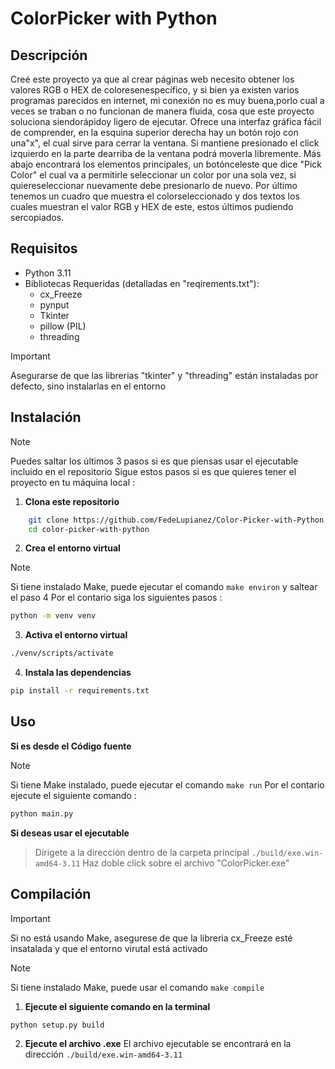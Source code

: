 #   ColorPicker with Python 

##  Descripción 
Creé este proyecto ya que al crear páginas web necesito obtener los valores RGB o HEX de coloresenespecífico, y si bien ya existen varios programas parecidos en internet, mi conexión no es muy buena,porlo cual a veces se traban o no funcionan de manera fluida, cosa que este proyecto soluciona siendorápidoy ligero de ejecutar.
Ofrece una interfaz gráfica fácil de comprender, en la esquina superior derecha hay un botón rojo con una"x", el cual sirve para cerrar la ventana. Si mantiene presionado el click izquierdo en la parte dearriba de la ventana podrá moverla libremente. Más abajo encontrará los elementos principales, un botónceleste que dice "Pick Color" el cual va a permitirle seleccionar un color por una sola vez, si quiereseleccionar nuevamente debe presionarlo de nuevo. Por último tenemos un cuadro que muestra el colorseleccionado y dos textos los cuales muestran el valor RGB y HEX de este, estos últimos pudiendo sercopiados.


## Requisitos 
- Python 3.11
- Bibliotecas Requeridas (detalladas en "reqirements.txt"):
    - cx_Freeze
    - pynput 
    - Tkinter
    - pillow (PIL)
    - threading

>[!IMPORTANT]
>Asegurarse de que las librerias "tkinter" y "threading" están instaladas por defecto, sino instalarlas en el entorno


## Instalación 
>[!NOTE]
>Puedes saltar los últimos 3 pasos si es que piensas usar el ejecutable incluido en el repositorio
    Sigue estos pasos si es que quieres tener el proyecto en tu máquina local : 
1. **Clona este repositorio**
```bash
    git clone https://github.com/FedeLupianez/Color-Picker-with-Python.git
    cd color-picker-with-python
```

2. **Crea el entorno virtual**
>[!NOTE]
>Si tiene instalado Make, puede ejecutar el comando `make environ` y saltear el paso 4
>Por el contario siga los siguientes pasos :
```bash
python -m venv venv
```

3. **Activa el entorno virtual**
```bash
./venv/scripts/activate
```

4. **Instala las dependencias**
```bash
pip install -r requirements.txt
```


## Uso 
**Si es desde el Código fuente**
>[!NOTE]
>Si tiene Make instalado, puede ejecutar el comando `make run`
>Por el contario ejecute el siguiente comando :
```bash
python main.py
```

**Si deseas usar el ejecutable**
>Dirigete a la dirección dentro de la carpeta principal `./build/exe.win-amd64-3.11`
>Haz doble click sobre el archivo "ColorPicker.exe"


## Compilación 
>[!IMPORTANT]
>Si no está usando Make, asegurese de que la libreria cx_Freeze esté insatalada y que el entorno virutal está activado

>[!NOTE]
>Si tiene instalado Make, puede usar el comando `make compile`

1. **Ejecute el siguiente comando en la terminal**
```bash
python setup.py build
```

2. **Ejecute el archivo .exe**
El archivo ejecutable se encontrará en la dirección `./build/exe.win-amd64-3.11`
